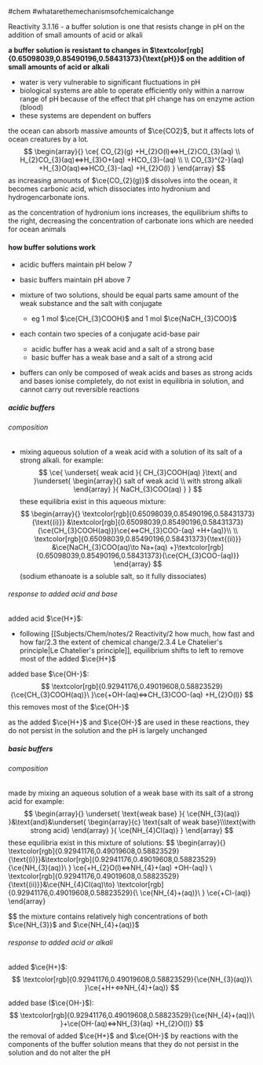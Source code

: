 #chem #whatarethemechanismsofchemicalchange

Reactivity 3.1.16 - a buffer solution is one that resists change in pH on the addition of small amounts of acid or alkali

**a buffer solution is resistant to changes in $\textcolor[rgb]{0.65098039,0.85490196,0.58431373}{\text{pH}}$ on the addition of small amounts of acid or alkali**

- water is very vulnerable to significant fluctuations in $\text{pH}$
- biological systems are able to operate efficiently only within a narrow range of $\text{pH}$ because of the effect that $\text{pH}$ change has on enzyme action (blood)
- these systems are dependent on buffers

the ocean can absorb massive amounts of $\ce{CO2}$, but it affects lots of ocean creatures by a lot.
$$
\begin{array}{}
\ce{
CO_{2}(g) +H_{2}O(l)<=>H_{2}CO_{3}(aq) \\
H_{2}CO_{3}(aq)<=>H_{3}O+(aq) +HCO_{3}-(aq)
\\
 \\
CO_{3}^{2-}(aq) +H_{3}O(aq)<=>HCO_{3}-(aq) +H_{2}O(l)
}
\end{array}
$$
as increasing amounts of $\ce{CO_{2}(g)}$ dissolves into the ocean, it becomes carbonic acid, which dissociates into hydronium and hydrogencarbonate ions.

as the concentration of hydronium ions increases, the equilibrium shifts to the right, decreasing the concentration of carbonate ions which are needed for ocean animals

#### how buffer solutions work
- acidic buffers maintain $\text{pH}$ below 7
- basic buffers maintain $\text{pH}$ above 7

- mixture of two solutions, should be equal parts same amount of the weak substance and the salt with conjugate
	- eg 1 mol $\ce{CH_{3}COOH}$ and 1 mol $\ce{NaCH_{3}COO}$
- each contain two species of a conjugate acid-base pair
	- acidic buffer has a weak acid and a salt of a strong base
	- basic buffer has a weak base and a salt of a strong acid
- buffers can only be composed of weak acids and bases as strong acids and bases ionise completely, do not exist in equilibria in solution, and cannot carry out reversible reactions

##### acidic buffers
###### composition
- mixing aqueous solution of a weak acid with a solution of its salt of a strong alkali. for example:
$$
\ce{
\underset{ weak acid }{ CH_{3}COOH(aq) }\text{ and }\underset{ \begin{array}{}
salt of weak acid \\ with strong alkali
\end{array} }{ NaCH_{3}COO(aq) }
}
$$
these equilibria exist in this aqueous mixture:
$$
\begin{array}{}
\textcolor[rgb]{0.65098039,0.85490196,0.58431373}{\text{(i)}} &\textcolor[rgb]{0.65098039,0.85490196,0.58431373}{\ce{CH_{3}COOH(aq)}}\ce{<=>CH_{3}COO-(aq) +H+(aq)}\\ \\
\textcolor[rgb]{0.65098039,0.85490196,0.58431373}{\text{(ii)}} &\ce{NaCH_{3}COO(aq)\to Na+(aq) +}\textcolor[rgb]{0.65098039,0.85490196,0.58431373}{\ce{CH_{3}COO-(aq)}}
\end{array}
$$
(sodium ethanoate is a soluble salt, so it fully dissociates)
###### response to added acid and base
added acid $\ce{H+}$:
- following [[Subjects/Chem/notes/2 Reactivity/2 how much, how fast and how far/2.3 the extent of chemical change/2.3.4 Le Chatelier's principle|Le Chatelier's principle]], equilibrium shifts to left to remove most of the added $\ce{H+}$

added base $\ce{OH-}$:
$$
\textcolor[rgb]{0.92941176,0.49019608,0.58823529}{\ce{CH_{3}COOH(aq)}\ }\ce{+OH-(aq)<=>CH_{3}COO-(aq) +H_{2}O(l)}
$$
this removes most of the $\ce{OH-}$

as the added $\ce{H+}$ and $\ce{OH-}$ are used in these reactions, they do not persist in the solution and the $\text{pH}$ is largely unchanged

##### basic buffers
###### composition 
made by mixing an aqueous solution of a weak base with its salt of a strong acid for example:
$$
\begin{array}{}
\underset{ \text{weak base} }{ \ce{NH_{3}(aq)} }&\text{and}&\underset{ \begin{array}{c}
\text{salt of weak base}\\\text{with strong acid}
\end{array} }{ \ce{NH_{4}Cl(aq)} }
\end{array}
$$
these equilibria exist in this mixture of solutions:
$$
\begin{array}{}
\textcolor[rgb]{0.92941176,0.49019608,0.58823529}{\text{(i)}}&\textcolor[rgb]{0.92941176,0.49019608,0.58823529}{\ce{NH_{3}(aq)}\ } \ce{+H_{2}O(l)<=>NH_{4}+(aq) +OH-(aq)} \\
\textcolor[rgb]{0.92941176,0.49019608,0.58823529}{\text{(ii)}}&\ce{NH_{4}Cl(aq)\to} \textcolor[rgb]{0.92941176,0.49019608,0.58823529}{\ \ce{NH_{4}+(aq)}\ } \ce{+Cl-(aq)}
\end{array}

$$
the mixture contains relatively high concentrations of both $\ce{NH_{3}}$ and $\ce{NH_{4}+(aq)}$
###### response to added acid or alkali
added $\ce{H+}$:
$$
\textcolor[rgb]{0.92941176,0.49019608,0.58823529}{\ce{NH_{3}(aq)}\ }\ce{+H+<=>NH_{4}+(aq)}
$$

added base ($\ce{OH-}$):
$$
\textcolor[rgb]{0.92941176,0.49019608,0.58823529}{\ce{NH_{4}+(aq)}\ }+\ce{OH-(aq)<=>NH_{3}(aq) +H_{2}O(l)}
$$
the removal of added $\ce{H+}$ and $\ce{OH-}$ by reactions with the components of the buffer solution means that they do not persist in the solution and do not alter the $\text{pH}$